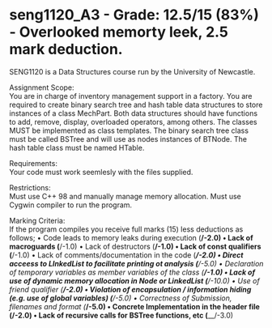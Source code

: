 
# seng1120_A3 - Grade: 12.5/15 (83%) - Overlooked memorty leek, 2.5 mark deduction. 

SENG1120 is a Data Structures course run by the University of Newcastle. 

Assignment Scope:   
                    You are in charge of inventory management support in a factory. 
                    You are required to create binary search tree and hash table data structures to store instances of a class MechPart. 
                    Both data structures should have functions to add, remove, display, overloaded operators, among others. 
                    The classes MUST be implemented as class templates. 
                    The binary search tree class must be called BSTree and will use as nodes instances of BTNode. 
                    The hash table class must be named HTable.

Requirements:       
                    Your code must work seemlesly with the files supplied.

Restrictions:       
                    Must use C++ 98 and manually manage memory allocation. 
                    Must use Cygwin compiler to run the program. 
                    
Marking Criteria:   
                    If the program compiles you receive full marks (15) less deductions as follows;
                      • Code leads to memory leaks during execution (____/-2.0)
                      • Lack of macroguards (____/-1.0)
                      • Lack of destructors (____/-1.0)
                      • Lack of const qualifiers (____/-1.0)
                      • Lack of comments/documentation in the code (____/-2.0)
                      • Direct acceess to LInkedList to facilitate printing ot analysis (___/-5.0)
                      • Declaration of temporary variables as member variables of the class (____/-1.0)
                      • Lack of use of dynamic memory allocation in Node or LinkedList (____/-10.0)
                      • Use of friend qualifier (____/-2.0)
                      • Violation of encapsulation / information hiding (e.g. use of global variables) (____/-5.0)
                      • Correctness of Submission, filenames and format (___/-5.0)
                      • Concrete Implementation in the header file (____/-2.0)
                      • Lack of recursive calls for BSTree functions, etc (____/-3.0)
